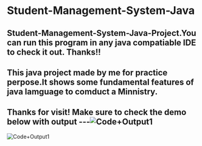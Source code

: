 # Student-Management-System-Java
## Student-Management-System-Java-Project.You can run this program in any java compatiable IDE to check it out. Thanks!! 

## This java project made by me for practice perpose.It shows some fundamental features of java lamguage to comduct a Minnistry.

## Thanks for visit! Make sure to check the demo below with output ---![Code+Output1](https://user-images.githubusercontent.com/57108914/194402768-83d55053-ab51-4f26-bfcb-aa09a8880c04.png)
![Code+Output1](https://user-images.githubusercontent.com/57108914/194402791-56097458-33ac-4efe-ad54-b340b37508c5.png)
